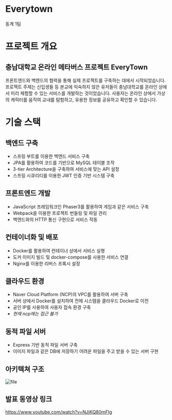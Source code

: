 # Everytown
동계 1팀

# 프로젝트 개요

## 충남대학교 온라인 메타버스 프로젝트 EveryTown

프론트엔드와 백엔드의 협력을 통해 실제 프로젝트를 구축하는 데에서 시작되었습니다. 프로젝트 주제는 신입생들 등 본교에 익숙하지 않은 유저들이 충남대학교를 온라인 상에서 미리 체험할 수 있는 서비스를 개발하는 것이었습니다.
사용자는 온라인 상에서 가상의 캐릭터를 움직여 교내를 탐험하고, 유용한 정보를 공유하고 확인할 수 있습니다.

# 기술 스택

## 백엔드 구축

- 스프링 부트를 이용한 백엔드 서비스 구축
- JPA를 활용하여 코드를 기반으로 MySQL 테이블 조작
- 3-tier Architecture을 구축하여 서비스에 맞는 API 설정
- 스프링 시큐리티를 이용한 JWT 인증 기반 시스템 구축

## 프론트엔드 개발

- JavaScript 프레임워크인 Phaser3를 활용하여 게임과 같은 서비스 구축
- Webpack을 이용한 프로젝트 번들링 및 파일 관리
- 백엔드와의 HTTP 통신 구현으로 서비스 작동

## 컨테이너화 및 배포

- Docker를 활용하여 컨테이너 상에서 서비스 실행
- 도커 이미지 빌드 및 docker-compose를 사용한 서비스 연결
- Nginx를 이용한 리버스 프록시 설정

## 클라우드 환경

- Naver Cloud Platform (NCP)의 VPC를 활용하여 서버 구축
- 서버 상에서 Docker를 설치하여 전체 시스템을 클라우드 Docker로 이전
- 공인 IP를 사용하여 사용자 접속 환경 구축
- *현재 ncp에는 접근 불가*

## 동적 파일 서버

- Express 기반 동적 파일 서버 구축
- 이미지 파일과 같은 DB에 저장하기 어려운 파일을 주고 받을 수 있는 서버 구현

## 아키텍쳐 구조

![file](https://github.com/CNU-Software-Academy/Everytown/assets/64695312/13cd53a3-a47f-479e-8893-7c13c7c620fd)

## 발표 동영상 링크

https://www.youtube.com/watch?v=NJjKQ80mFIg
